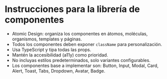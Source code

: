 <!-- Use this file to provide workspace-specific custom instructions to Copilot. For more details, visit https://code.visualstudio.com/docs/copilot/copilot-customization#_use-a-githubcopilotinstructionsmd-file -->

# Instrucciones para la librería de componentes

- Atomic Design: organiza los componentes en átomos, moléculas, organismos, templates y páginas.
- Todos los componentes deben exponer `className` para personalización.
- Usa TypeScript y tipa todas las props.
- Mantén la accesibilidad (a11y) como prioridad.
- No incluyas estilos predeterminados, solo variantes configurables.
- Los componentes base a implementar son: Button, Input, Modal, Card, Alert, Toast, Tabs, Dropdown, Avatar, Badge.
